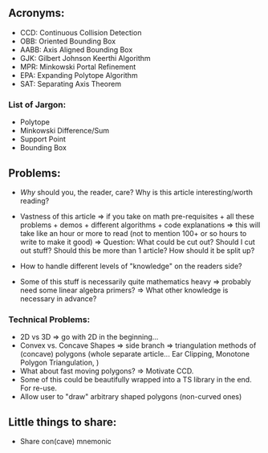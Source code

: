 ## Acronyms:

- CCD: Continuous Collision Detection
- OBB: Oriented Bounding Box
- AABB: Axis Aligned Bounding Box
- GJK: Gilbert Johnson Keerthi Algorithm
- MPR: Minkowski Portal Refinement
- EPA: Expanding Polytope Algorithm
- SAT: Separating Axis Theorem

### List of Jargon: 
- Polytope
- Minkowski Difference/Sum
- Support Point
- Bounding Box

## Problems: 

- *Why* should you, the reader, care? Why is this article interesting/worth reading?

- Vastness of this article 
    => if you take on math pre-requisites + all these problems + demos + different algorithms + code explanations
    => this will take like an hour or more to read (not to mention 100+ or so hours to write to make it good) 
    => Question: What could be cut out? Should I cut out stuff? Should this be more than 1 article? How should it be split up?

- How to handle different levels of "knowledge" on the readers side? 

- Some of this stuff is necessarily quite mathematics heavy 
    => probably need some linear algebra primers?
    => What other knowledge is necessary in advance? 

### Technical Problems: 
- 2D vs 3D => go with 2D in the beginning...
- Convex vs. Concave Shapes => side branch => triangulation methods of (concave) polygons (whole separate article... Ear Clipping, Monotone Polygon Triangulation, )
- What about fast moving polygons? => Motivate CCD.
- Some of this could be beautifully wrapped into a TS library in the end. For re-use.
- Allow user to "draw" arbitrary shaped polygons (non-curved ones)

## Little things to share:
- Share con(cave) mnemonic
